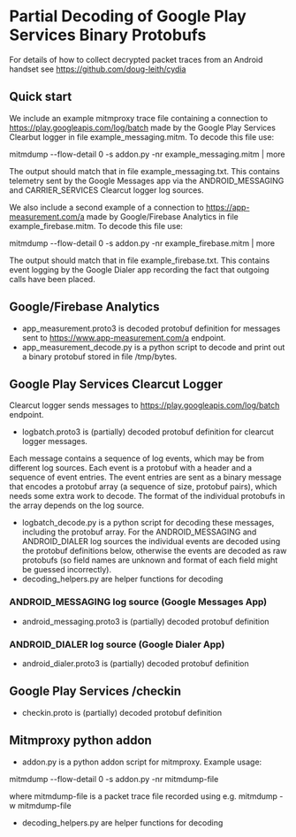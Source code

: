 # Partial Decoding of Google Play Services Binary Protobufs

For details of how to collect decrypted packet traces from an Android handset see https://github.com/doug-leith/cydia

## Quick start
We include an example mitmproxy trace file containing a connection to https://play.googleapis.com/log/batch made by the Google Play Services Clearbut logger in file example_messaging.mitm.   To decode this file use:

mitmdump --flow-detail 0 -s addon.py -nr example_messaging.mitm | more

The output should match that in file example_messaging.txt.  This contains telemetry sent by the Google Messages app via the ANDROID_MESSAGING and CARRIER_SERVICES Clearcut logger log sources.

We also include a second example of a connection to https://app-measurement.com/a made by Google/Firebase Analytics in file example_firebase.mitm.  To decode this file use:

mitmdump --flow-detail 0 -s addon.py -nr example_firebase.mitm | more

The output should match that in file example_firebase.txt.  This contains event logging by the Google Dialer app recording the fact that outgoing calls have been placed.

## Google/Firebase Analytics

- app_measurement.proto3 is decoded protobuf definition for messages sent to https://www.app-measurement.com/a endpoint.
- app_measurement_decode.py is a python script to decode and print out a binary protobuf stored in file /tmp/bytes.

## Google Play Services Clearcut Logger
Clearcut logger sends messages to https://play.googleapis.com/log/batch endpoint.

- logbatch.proto3 is (partially) decoded protobuf definition for clearcut logger messages.  

Each message contains a sequence of log events, which may be from different log sources.  Each event is a protobuf with a header and a sequence of event entries.   The event entries are sent as a binary message that encodes a protobuf array (a sequence of size, protobuf pairs), which needs some extra work to decode.  The format of the individual protobufs in the array depends on the log source. 

- logbatch_decode.py is a python script for decoding these messages, including the protobuf array.  For the ANDROID_MESSAGING and ANDROID_DIALER log sources the individual events are decoded using the protobuf definitions below, otherwise the events are decoded as raw protobufs (so field names are unknown and format of each field might be guessed incorrectly).
- decoding_helpers.py are helper functions for decoding

### ANDROID_MESSAGING log source (Google Messages App)

- android_messaging.proto3 is (partially) decoded protobuf definition

### ANDROID_DIALER log source (Google Dialer App)

- android_dialer.proto3 is (partially) decoded protobuf definition

## Google Play Services /checkin

- checkin.proto is (partially) decoded protobuf definition

## Mitmproxy python addon

- addon.py is a python addon script for mitmproxy.  Example usage:

mitmdump --flow-detail 0 -s addon.py -nr mitmdump-file

where mitmdump-file is a packet trace file recorded using e.g. mitmdump -w mitmdump-file

- decoding_helpers.py are helper functions for decoding
